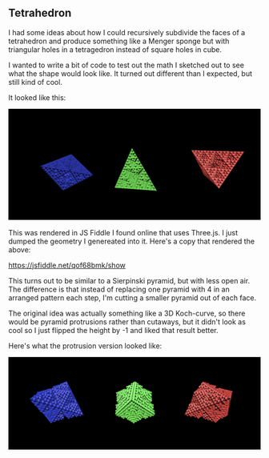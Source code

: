 Tetrahedron
-----------

I had some ideas about how I could recursively subdivide the faces
of a tetrahedron and produce something like a Menger sponge but with
triangular holes in a tetragedron instead of square holes in cube.

I wanted to write a bit of code to test out the math I sketched out to
see what the shape would look like. It turned out different than I expected,
but still kind of cool.

It looked like this:

![cutout](cutout.png)

This was rendered in JS Fiddle I found online that uses Three.js. I just dumped
the geometry I genereated into it. Here's a copy that rendered the above:

https://jsfiddle.net/qof68bmk/show

This turns out to be similar to a Sierpinski pyramid, but with less open
air. The difference is that instead of replacing one pyramid with 4 in an
arranged pattern each step, I'm cutting a smaller pyramid out of each face.

The original idea was actually something like a 3D Koch-curve, so there
would be pyramid protrusions rather than cutaways, but it didn't look as
cool so I just flipped the height by -1 and liked that result better.

Here's what the protrusion version looked like:

![cutout](protrusion.png)